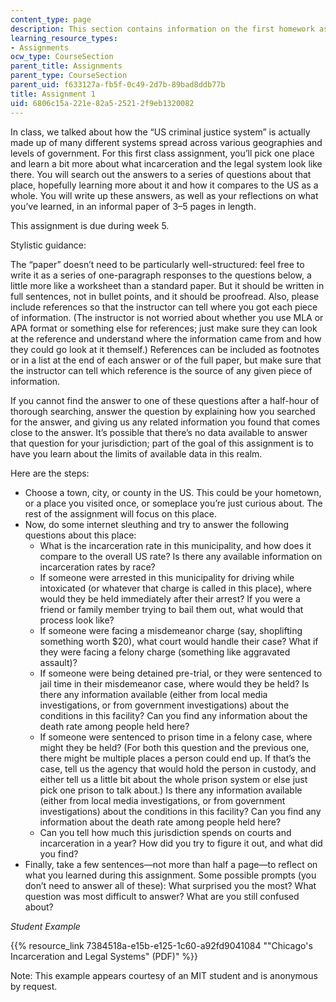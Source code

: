 ```yaml
---
content_type: page
description: This section contains information on the first homework assignment.
learning_resource_types:
- Assignments
ocw_type: CourseSection
parent_title: Assignments
parent_type: CourseSection
parent_uid: f633127a-fb5f-0c49-2d7b-89bad8ddb77b
title: Assignment 1
uid: 6806c15a-221e-82a5-2521-2f9eb1320082
---
```


In class, we talked about how the “US criminal justice system” is actually made up of many different systems spread across various geographies and levels of government. For this first class assignment, you’ll pick one place and learn a bit more about what incarceration and the legal system look like there. You will search out the answers to a series of questions about that place, hopefully learning more about it and how it compares to the US as a whole. You will write up these answers, as well as your reflections on what you’ve learned, in an informal paper of 3–5 pages in length. 

This assignment is due during week 5.

Stylistic guidance:

The “paper” doesn’t need to be particularly well-structured: feel free to write it as a series of one-paragraph responses to the questions below, a little more like a worksheet than a standard paper. But it should be written in full sentences, not in bullet points, and it should be proofread. Also, please include references so that the instructor can tell where you got each piece of information. (The instructor is not worried about whether you use MLA or APA format or something else for references; just make sure they can look at the reference and understand where the information came from and how they could go look at it themself.) References can be included as footnotes or in a list at the end of each answer or of the full paper, but make sure that the instructor can tell which reference is the source of any given piece of information.

If you cannot find the answer to one of these questions after a half-hour of thorough searching, answer the question by explaining how you searched for the answer, and giving us any related information you found that comes close to the answer. It’s possible that there’s no data available to answer that question for your jurisdiction; part of the goal of this assignment is to have you learn about the limits of available data in this realm.

Here are the steps:

*   Choose a town, city, or county in the US. This could be your hometown, or a place you visited once, or someplace you’re just curious about. The rest of the assignment will focus on this place.
*   Now, do some internet sleuthing and try to answer the following questions about this place:
    *   What is the incarceration rate in this municipality, and how does it compare to the overall US rate? Is there any available information on incarceration rates by race?
    *   If someone were arrested in this municipality for driving while intoxicated (or whatever that charge is called in this place), where would they be held immediately after their arrest? If you were a friend or family member trying to bail them out, what would that process look like?
    *   If someone were facing a misdemeanor charge (say, shoplifting something worth $20), what court would handle their case? What if they were facing a felony charge (something like aggravated assault)?
    *   If someone were being detained pre-trial, or they were sentenced to jail time in their misdemeanor case, where would they be held? Is there any information available (either from local media investigations, or from government investigations) about the conditions in this facility? Can you find any information about the death rate among people held here?
    *   If someone were sentenced to prison time in a felony case, where might they be held? (For both this question and the previous one, there might be multiple places a person could end up. If that’s the case, tell us the agency that would hold the person in custody, and either tell us a little bit about the whole prison system or else just pick one prison to talk about.) Is there any information available (either from local media investigations, or from government investigations) about the conditions in this facility? Can you find any information about the death rate among people held here?
    *   Can you tell how much this jurisdiction spends on courts and incarceration in a year? How did you try to figure it out, and what did you find?
*   Finally, take a few sentences—not more than half a page—to reflect on what you learned during this assignment. Some possible prompts (you don’t need to answer all of these): What surprised you the most? What question was most difficult to answer? What are you still confused about?

_Student Example_

{{% resource_link 7384518a-e15b-e125-1c60-a92fd9041084 "\"Chicago's Incarceration and Legal Systems\" (PDF)" %}}

Note: This example appears courtesy of an MIT student and is anonymous by request.